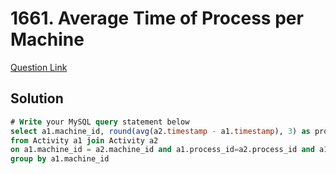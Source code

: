 # 1661. Average Time of Process per Machine

[Question Link](https://leetcode.com/problems/average-time-of-process-per-machine/)
## Solution
```sql
# Write your MySQL query statement below
select a1.machine_id, round(avg(a2.timestamp - a1.timestamp), 3) as processing_time
from Activity a1 join Activity a2
on a1.machine_id = a2.machine_id and a1.process_id=a2.process_id and a1.activity_type='start' and a2.activity_type='end'
group by a1.machine_id
```
